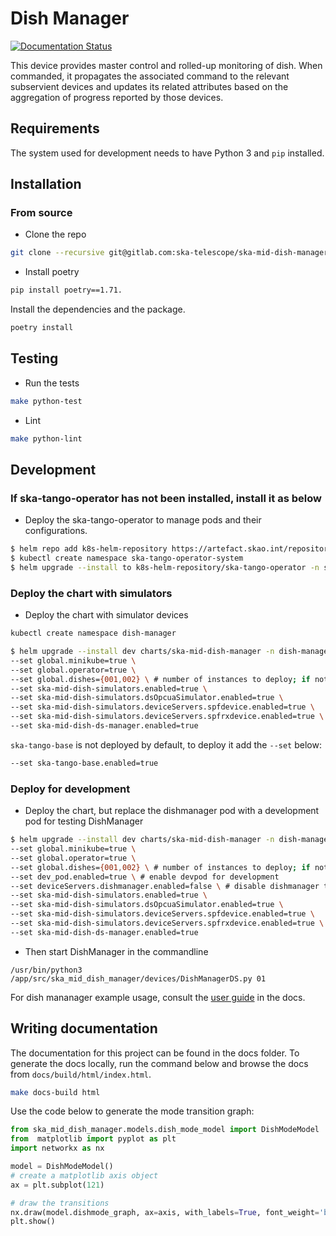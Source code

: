 Dish Manager
============

[![Documentation Status](https://readthedocs.org/projects/ska-telescope-ska-mid-dish-manager/badge/?version=latest)](https://developer.skao.int/projects/ska-mid-dish-manager/en/latest/?badge=latest)

This device provides master control and rolled-up monitoring of dish. When commanded, it propagates the associated command to the relevant subservient devices and updates its related attributes based on the aggregation of progress reported by those devices.

## Requirements

The system used for development needs to have Python 3 and `pip` installed.

## Installation

### From source

- Clone the repo

```bash
git clone --recursive git@gitlab.com:ska-telescope/ska-mid-dish-manager.git
```

- Install poetry

```bash
pip install poetry==1.71.
```

Install the dependencies and the package.

```bash
poetry install
```

## Testing

- Run the tests

```bash
make python-test
```

- Lint

```bash
make python-lint
```

## Development

### If ska-tango-operator has not been installed, install it as below

- Deploy the ska-tango-operator to manage pods and their configurations.

```bash
$ helm repo add k8s-helm-repository https://artefact.skao.int/repository/helm-internal
$ kubectl create namespace ska-tango-operator-system
$ helm upgrade --install to k8s-helm-repository/ska-tango-operator -n ska-tango-operator-system
```

### Deploy the chart with simulators

- Deploy the chart with simulator devices
  
```bash
kubectl create namespace dish-manager
```

```bash
$ helm upgrade --install dev charts/ska-mid-dish-manager -n dish-manager \
--set global.minikube=true \
--set global.operator=true \
--set global.dishes={001,002} \ # number of instances to deploy; if not specified defaults to 001
--set ska-mid-dish-simulators.enabled=true \
--set ska-mid-dish-simulators.dsOpcuaSimulator.enabled=true \
--set ska-mid-dish-simulators.deviceServers.spfdevice.enabled=true \
--set ska-mid-dish-simulators.deviceServers.spfrxdevice.enabled=true \
--set ska-mid-dish-ds-manager.enabled=true
```

`ska-tango-base` is not deployed by default, to deploy it add the `--set` below:

```bash
--set ska-tango-base.enabled=true
```

### Deploy for development

- Deploy the chart, but replace the dishmanager pod with a development pod for testing DishManager

```bash
$ helm upgrade --install dev charts/ska-mid-dish-manager -n dish-manager \
--set global.minikube=true \
--set global.operator=true \
--set global.dishes={001,002} \ # number of instances to deploy; if not specified defaults to 001
--set dev_pod.enabled=true \ # enable devpod for development
--set deviceServers.dishmanager.enabled=false \ # disable dishmanager to use devpod
--set ska-mid-dish-simulators.enabled=true \
--set ska-mid-dish-simulators.dsOpcuaSimulator.enabled=true \
--set ska-mid-dish-simulators.deviceServers.spfdevice.enabled=true \
--set ska-mid-dish-simulators.deviceServers.spfrxdevice.enabled=true \
--set ska-mid-dish-ds-manager.enabled=true
```

- Then start DishManager in the commandline

```
/usr/bin/python3 /app/src/ska_mid_dish_manager/devices/DishManagerDS.py 01
```
For dish mananager example usage, consult the [user guide](https://developer.skao.int/projects/ska-mid-dish-manager/en/latest/user_guide/index.html) in the docs.

## Writing documentation

The documentation for this project can be found in the docs folder. To generate the docs locally,
run the command below and browse the docs from `docs/build/html/index.html`.

```bash
make docs-build html
```

Use the code below to generate the mode transition graph:

```python
from ska_mid_dish_manager.models.dish_mode_model import DishModeModel
from  matplotlib import pyplot as plt
import networkx as nx

model = DishModeModel()
# create a matplotlib axis object
ax = plt.subplot(121)

# draw the transitions
nx.draw(model.dishmode_graph, ax=axis, with_labels=True, font_weight='bold')
plt.show()
```
